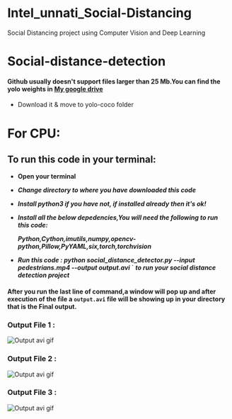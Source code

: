 # Intel_unnati_Social-Distancing
Social Distancing project using Computer Vision and Deep Learning
# Social-distance-detection

#### Github usually doesn't support files larger than 25 Mb.You can find the yolo weights in [My google drive](https://drive.google.com/file/d/1qkxZ8mKO0vqnagxGxIa5UKR0q1QaPbw0/view?usp=drivesdk) 
* Download it & move to yolo-coco folder

# For CPU:

## To run this code in your terminal:
* **Open your terminal**
* ***Change directory to where you have downloaded this code***
* ***Install python3 if you have not, if installed already then it's ok!***
* ***Install all the below depedencies,You will need the following to run this code:***
  
  ***Python,Cython,imutils,numpy,opencv-python,Pillow,PyYAML,six,torch,torchvision***

* ***Run this code  : python social_distance_detector.py --input pedestrians.mp4 --output output.avi***
` ***to run your social distance detection project***

#### After you run the last line of command,a window will pop up and after execution of the file a `output.avi` file will be showing up in your directory that is the Final output.

### Output File 1 :
![Output avi gif](https://github.com/rohitviswam/Intel_unnati_Social-Distancing/blob/main/Social%20Distancing%20Project/outputs/exampleoutput.gif)

### Output File 2 :
![Output avi gif](https://github.com/rohitviswam/Intel_unnati_Social-Distancing/blob/main/Social%20Distancing%20Project/outputs/ped_walkoutput.gif)

### Output File 3 :
![Output avi gif]()
